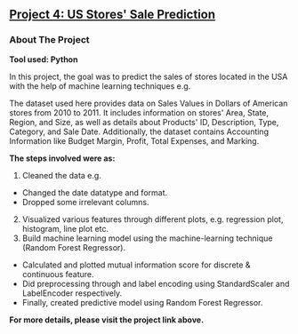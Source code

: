 ## [Project 4: US Stores' Sale Prediction](https://www.kaggle.com/code/mohd647/us-store-sale-prediction)
### About The Project
**Tool used: Python**

In this project, the goal was to predict the sales of stores located in the USA with the help of machine learning techniques e.g. 

The dataset used here provides data on Sales Values in Dollars of American stores from 2010 to 2011. It includes information on stores' Area, State, Region, and Size, as well as details about Products' ID, Description, Type, Category, and Sale Date. Additionally, the dataset contains Accounting Information like Budget Margin, Profit, Total Expenses, and Marking.

**The steps involved were as:**
1. Cleaned the data e.g.
- Changed the date datatype and format.
- Dropped some irrelevant columns.
2. Visualized various features through different plots, e.g. regression plot, histogram, line plot etc.
3. Build machine learning model using the machine-learning technique (Random Forest Regressor).
- Calculated and plotted mutual information score for discrete & continuous feature.
- Did preprocessing through and label encoding using StandardScaler and LabelEncoder respectively.
- Finally, created predictive model using Random Forest Regressor. 

**For more details, please visit the project link above.**
